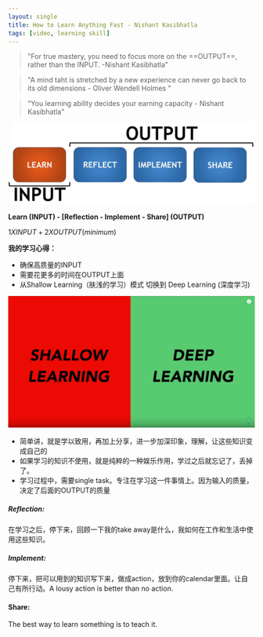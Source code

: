 ```yaml
---
layout: single
title: How to Learn Anything Fast - Nishant Kasibhatla
tags: [video, learning skill]
---
```


> "For true mastery, you need to focus more on the ==OUTPUT==, rather than the INPUT. -Nishant Kasibhatla"



> "A mind taht is stretched by a new experience can never go back to its old dimensions - Oliver Wendell Holmes "

> "You learning ability decides your earning capacity - Nishant Kasibhatla"



![image-20200201115009368](../assets/img/image-20200201115009368.png)

**Learn (INPUT) - [Reflection - Implement - Share] (OUTPUT)**

$1X INPUT +  2X OUTPUT (minimum)$

**我的学习心得：**

- 确保高质量的INPUT
- 需要花更多的时间在OUTPUT上面
- 从Shallow Learning（肤浅的学习）模式 切换到 Deep Learning (深度学习)

![image-20200201113244727](../assets/img/image-20200201113244727.png)

- 简单讲，就是学以致用，再加上分享，进一步加深印象，理解，让这些知识变成自己的
- 如果学习的知识不使用，就是纯粹的一种娱乐作用，学过之后就忘记了，丢掉了。
- 学习过程中，需要single task。专注在学习这一件事情上。因为输入的质量，决定了后面的OUTPUT的质量

##### Reflection:

在学习之后，停下来，回顾一下我的take away是什么，我如何在工作和生活中使用这些知识。

##### Implement:

停下来，把可以用到的知识写下来，做成action，放到你的calendar里面。让自己有所行动。A lousy action is better than no action.

#### Share:

The best way to learn something is to teach it.
